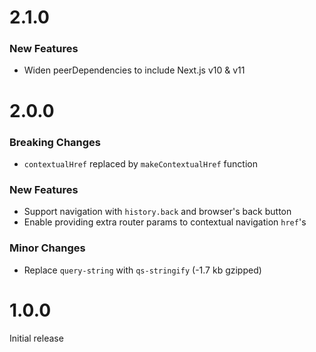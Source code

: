 # 2.1.0

### New Features

- Widen peerDependencies to include Next.js v10 & v11

# 2.0.0

### Breaking Changes

- `contextualHref` replaced by `makeContextualHref` function

### New Features

- Support navigation with `history.back` and browser's back button
- Enable providing extra router params to contextual navigation `href`'s

### Minor Changes

- Replace `query-string` with `qs-stringify` (-1.7 kb gzipped)

# 1.0.0

Initial release

